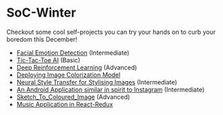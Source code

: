 # SoC-Winter
Checkout some cool self-projects you can try your hands on to curb your boredom this December!

- [Facial Emotion Detection](./face-emotion.md) (Intermediate)
- [Tic-Tac-Toe AI](./tic-tac-toe/) (Basic)
- [Deep Reinforcement Learning](https://github.com/wncc/SoC-Winter/blob/main/Deep%20Reinforcement%20Learning.md) (Advanced)
- [Deploying Image Colorization Model](./Image%20Colorization.md)
- [Neural Style Transfer for Stylising Images](./neuralstyletransfer.md) (Intermediate)
- [An Android Application similar in spirit to Instagram](https://github.com/wncc/SoC-Winter/blob/main/Instagram_clone.md) (Intermediate)
- [Sketch_To_Coloured_Image](https://github.com/wncc/SoC-Winter/blob/main/Sketch_To_Coloured_Image.md) (Advanced)
- [Music Application in React-Redux]()
